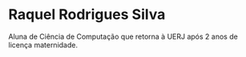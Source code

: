 # Raquel Rodrigues Silva
Aluna de Ciência de Computação que retorna à UERJ após 2 anos de licença maternidade.
